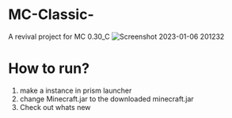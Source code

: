 # MC-Classic-
A revival project for MC 0.30_C
![Screenshot 2023-01-06 201232](https://user-images.githubusercontent.com/118228252/211130554-5be9ede3-d15e-4bac-b90c-98a9988e85ad.png)
# How to run?
1. make a instance in prism launcher
2. change Minecraft.jar to the downloaded minecraft.jar
3. Check out whats new
